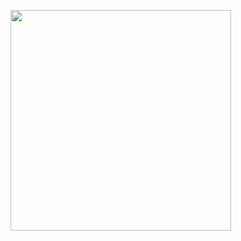 <a href = "https://api.gitofolio.com/portfolio/2157/2161"><img src = "https://api.gitofolio.com/portfoliocard/svg/2161?color=white" style="width:353px; height:auto; "/></a>
